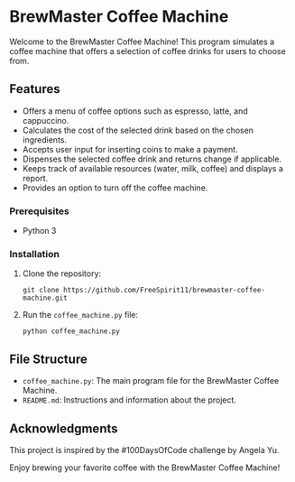 # BrewMaster Coffee Machine

Welcome to the BrewMaster Coffee Machine! This program simulates a coffee machine that offers a selection of coffee drinks for users to choose from.

## Features

- Offers a menu of coffee options such as espresso, latte, and cappuccino.
- Calculates the cost of the selected drink based on the chosen ingredients.
- Accepts user input for inserting coins to make a payment.
- Dispenses the selected coffee drink and returns change if applicable.
- Keeps track of available resources (water, milk, coffee) and displays a report.
- Provides an option to turn off the coffee machine.

### Prerequisites

- Python 3

### Installation

1. Clone the repository:
   ```shell
   git clone https://github.com/FreeSpirit11/brewmaster-coffee-machine.git

2. Run the `coffee_machine.py` file:
   ```shell
   python coffee_machine.py

## File Structure

- `coffee_machine.py`: The main program file for the BrewMaster Coffee Machine.
- `README.md`: Instructions and information about the project.

## Acknowledgments
This project is inspired by the #100DaysOfCode challenge by Angela Yu. 

Enjoy brewing your favorite coffee with the BrewMaster Coffee Machine!
